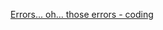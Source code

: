 [Errors... oh... those errors - coding](https://jacek-marchwicki.github.io/blog/errors...-oh...-those-errors-coding/)